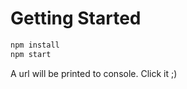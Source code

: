# Getting Started

```bash
npm install
npm start
```

A url will be printed to console. Click it ;)

